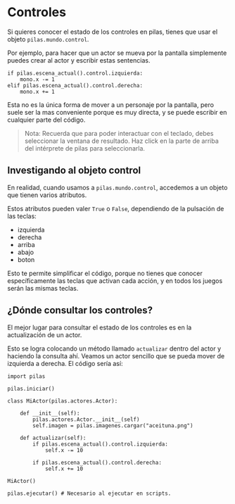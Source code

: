 # Controles

Si quieres conocer el estado de los controles en pilas,
tienes que usar el objeto `pilas.mundo.control`.

Por ejemplo, para hacer que un actor se mueva por la pantalla simplemente puedes crear al actor y escribir estas sentencias.

    if pilas.escena_actual().control.izquierda:
        mono.x -= 1
    elif pilas.escena_actual().control.derecha:
        mono.x += 1



Esta no es la única forma de mover a un personaje por la pantalla, pero suele ser la mas conveniente porque es muy directa, y se puede escribir en cualquier parte del código.

> Nota: Recuerda que para poder interactuar con el teclado, debes seleccionar la ventana de resultado. Haz click en la parte de arriba del intérprete de pilas para seleccionarla.


## Investigando al objeto control

En realidad, cuando usamos a `pilas.mundo.control`,
accedemos a un objeto que tienen varios atributos.

Estos atributos pueden valer `True` o `False`,
dependiendo de la pulsación de las teclas:

* izquierda
* derecha
* arriba
* abajo
* boton

Esto te permite simplificar el código, porque no tienes que conocer específicamente las teclas que activan cada acción, y en todos los juegos serán las mismas teclas.

## ¿Dónde consultar los controles?

El mejor lugar para consultar el estado de los controles es en la actualización de un actor.

Esto se logra colocando un método llamado `actualizar` dentro del actor y haciendo la consulta ahí. Veamos un actor sencillo que se pueda mover de izquierda a derecha. El código sería así:


    import pilas

    pilas.iniciar()

    class MiActor(pilas.actores.Actor):

        def __init__(self):
            pilas.actores.Actor.__init__(self)
            self.imagen = pilas.imagenes.cargar("aceituna.png")

        def actualizar(self):
            if pilas.escena_actual().control.izquierda:
                self.x -= 10

            if pilas.escena_actual().control.derecha:
                self.x += 10

    MiActor()

    pilas.ejecutar() # Necesario al ejecutar en scripts.
